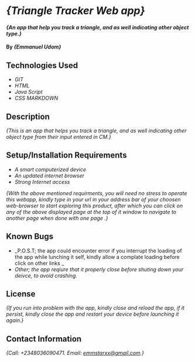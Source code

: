 # _{Triangle Tracker Web app}_

#### _{An app that help you track a triangle, and as well indicating other object type.}_

#### By _**{Emmanuel Udom}**_


## Technologies Used
* _GIT_
* _HTML_
* _Java Script_
* _CSS_
_MARKDOWN_


## Description

_{This is an app that helps you track a triangle, and as well indicating other object type from their input entered in CM.}_

## Setup/Installation Requirements

* _A smart computerized device_
* _An updated internet browser_
* _Strong Internet access_


_{With the above mentioned requirments, you will need no stress to operate this webapp, kindly type in your url in your address bar of your choosen web-browser to start exploring this product, after which you can click on any of the above displayed page at the top of it window to navigate to another page when done with one page .}_

## Known Bugs

* _P.O.S.T; the app could encounter error if you interrupt the loading of the app while lunching it self, kindly allow a complate loading before click on other links _
* _Other; the app reqiure that it properly close before shuting down your deivce, to avoid crashing._

## License

_{If you run into problem with the app, kindly close and reload the app, if it persist, kindly close the app and restart your device  before launching it again.}_

## Contact Information

_{Call: +2348036090471. Email: emmstarxx@gmail.com.}_